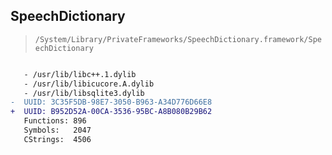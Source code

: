## SpeechDictionary

> `/System/Library/PrivateFrameworks/SpeechDictionary.framework/SpeechDictionary`

```diff

   - /usr/lib/libc++.1.dylib
   - /usr/lib/libicucore.A.dylib
   - /usr/lib/libsqlite3.dylib
-  UUID: 3C35F5DB-98E7-3050-B963-A34D776D66E8
+  UUID: B952D52A-00CA-3536-95BC-A8B080B29B62
   Functions: 896
   Symbols:   2047
   CStrings:  4506

```
